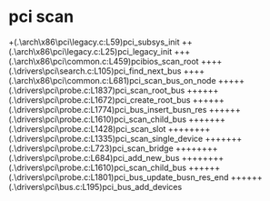 pci scan
========

+(.\arch\x86\pci\legacy.c:L59)pci_subsys_init
++(.\arch\x86\pci\legacy.c:L25)pci_legacy_init
+++(.\arch\x86\pci\common.c:L459)pcibios_scan_root
++++(.\drivers\pci\search.c:L105)pci_find_next_bus
++++(.\arch\x86\pci\common.c:L681)pci_scan_bus_on_node
+++++(.\drivers\pci\probe.c:L1837)pci_scan_root_bus
++++++(.\drivers\pci\probe.c:L1672)pci_create_root_bus
++++++(.\drivers\pci\probe.c:L1774)pci_bus_insert_busn_res
++++++(.\drivers\pci\probe.c:L1610)pci_scan_child_bus
+++++++(.\drivers\pci\probe.c:L1428)pci_scan_slot
++++++++(.\drivers\pci\probe.c:L1335)pci_scan_single_device
+++++++(.\drivers\pci\probe.c:L723)pci_scan_bridge
++++++++(.\drivers\pci\probe.c:L684)pci_add_new_bus
++++++++(.\drivers\pci\probe.c:L1610)pci_scan_child_bus
++++++(.\drivers\pci\probe.c:L1801)pci_bus_update_busn_res_end
++++++(.\drivers\pci\bus.c:L195)pci_bus_add_devices
